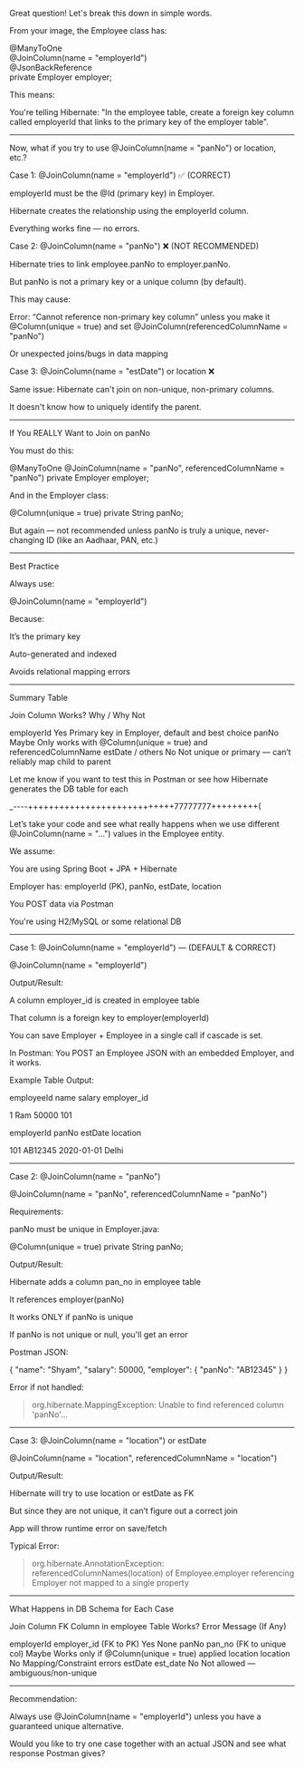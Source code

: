 Great question! Let's break this down in simple words.

From your image, the Employee class has:

@ManyToOne  
@JoinColumn(name = "employerId")  
@JsonBackReference  
private Employer employer;

This means:

You're telling Hibernate: "In the employee table, create a foreign key column called employerId that links to the primary key of the employer table".



---

Now, what if you try to use @JoinColumn(name = "panNo") or location, etc.?

Case 1: @JoinColumn(name = "employerId") ✅ (CORRECT)

employerId must be the @Id (primary key) in Employer.

Hibernate creates the relationship using the employerId column.

Everything works fine — no errors.


Case 2: @JoinColumn(name = "panNo") ❌ (NOT RECOMMENDED)

Hibernate tries to link employee.panNo to employer.panNo.

But panNo is not a primary key or a unique column (by default).

This may cause:

Error: “Cannot reference non-primary key column” unless you make it @Column(unique = true) and set @JoinColumn(referencedColumnName = "panNo")

Or unexpected joins/bugs in data mapping



Case 3: @JoinColumn(name = "estDate") or location ❌

Same issue: Hibernate can't join on non-unique, non-primary columns.

It doesn't know how to uniquely identify the parent.



---

If You REALLY Want to Join on panNo

You must do this:

@ManyToOne
@JoinColumn(name = "panNo", referencedColumnName = "panNo")
private Employer employer;

And in the Employer class:

@Column(unique = true)
private String panNo;

But again — not recommended unless panNo is truly a unique, never-changing ID (like an Aadhaar, PAN, etc.)


---

Best Practice

Always use:

@JoinColumn(name = "employerId")

Because:

It’s the primary key

Auto-generated and indexed

Avoids relational mapping errors



---

Summary Table

Join Column	Works?	Why / Why Not

employerId	Yes	Primary key in Employer, default and best choice
panNo	Maybe	Only works with @Column(unique = true) and referencedColumnName
estDate / others	No	Not unique or primary — can’t reliably map child to parent


Let me know if you want to test this in Postman or see how Hibernate generates the DB table for each 


_----++++++++++++++++++++++++++++77777777+++++++++(

Let’s take your code and see what really happens when we use different @JoinColumn(name = "...") values in the Employee entity.

We assume:

You are using Spring Boot + JPA + Hibernate

Employer has: employerId (PK), panNo, estDate, location

You POST data via Postman

You're using H2/MySQL or some relational DB



---

Case 1: @JoinColumn(name = "employerId") — (DEFAULT & CORRECT)

@JoinColumn(name = "employerId")

Output/Result:

A column employer_id is created in employee table

That column is a foreign key to employer(employerId)

You can save Employer + Employee in a single call if cascade is set.

In Postman: You POST an Employee JSON with an embedded Employer, and it works.


Example Table Output:

employeeId	name	salary	employer_id

1	Ram	50000	101


employerId	panNo	estDate	location

101	AB12345	2020-01-01	Delhi



---

Case 2: @JoinColumn(name = "panNo")

@JoinColumn(name = "panNo", referencedColumnName = "panNo")

Requirements:

panNo must be unique in Employer.java:

@Column(unique = true)
private String panNo;


Output/Result:

Hibernate adds a column pan_no in employee table

It references employer(panNo)

It works ONLY if panNo is unique

If panNo is not unique or null, you'll get an error


Postman JSON:

{
  "name": "Shyam",
  "salary": 50000,
  "employer": {
    "panNo": "AB12345"
  }
}

Error if not handled:

> org.hibernate.MappingException: Unable to find referenced column 'panNo'...




---

Case 3: @JoinColumn(name = "location") or estDate

@JoinColumn(name = "location", referencedColumnName = "location")

Output/Result:

Hibernate will try to use location or estDate as FK

But since they are not unique, it can’t figure out a correct join

App will throw runtime error on save/fetch


Typical Error:

> org.hibernate.AnnotationException: referencedColumnNames(location) of Employee.employer referencing Employer not mapped to a single property




---

What Happens in DB Schema for Each Case

Join Column	FK Column in employee Table	Works?	Error Message (If Any)

employerId	employer_id (FK to PK)	Yes	None
panNo	pan_no (FK to unique col)	Maybe	Works only if @Column(unique = true) applied
location	location	No	Mapping/Constraint errors
estDate	est_date	No	Not allowed — ambiguous/non-unique



---

Recommendation:

Always use @JoinColumn(name = "employerId") unless you have a guaranteed unique alternative.

Would you like to try one case together with an actual JSON and see what response Postman gives?



